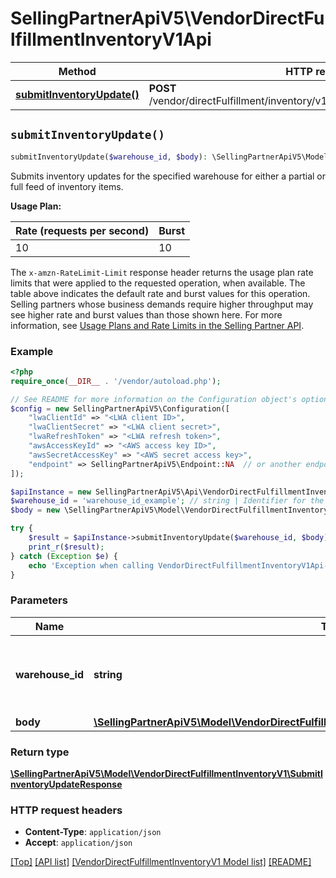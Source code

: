 # SellingPartnerApiV5\VendorDirectFulfillmentInventoryV1Api

Method | HTTP request | Description
------------- | ------------- | -------------
[**submitInventoryUpdate()**](VendorDirectFulfillmentInventoryV1Api.md#submitInventoryUpdate) | **POST** /vendor/directFulfillment/inventory/v1/warehouses/{warehouseId}/items | 


## `submitInventoryUpdate()`

```php
submitInventoryUpdate($warehouse_id, $body): \SellingPartnerApiV5\Model\VendorDirectFulfillmentInventoryV1\SubmitInventoryUpdateResponse
```



Submits inventory updates for the specified warehouse for either a partial or full feed of inventory items.

**Usage Plan:**

| Rate (requests per second) | Burst |
| ---- | ---- |
| 10 | 10 |

The `x-amzn-RateLimit-Limit` response header returns the usage plan rate limits that were applied to the requested operation, when available. The table above indicates the default rate and burst values for this operation. Selling partners whose business demands require higher throughput may see higher rate and burst values than those shown here. For more information, see [Usage Plans and Rate Limits in the Selling Partner API](https://developer-docs.amazon.com/sp-api/docs/usage-plans-and-rate-limits-in-the-sp-api).

### Example

```php
<?php
require_once(__DIR__ . '/vendor/autoload.php');

// See README for more information on the Configuration object's options
$config = new SellingPartnerApiV5\Configuration([
    "lwaClientId" => "<LWA client ID>",
    "lwaClientSecret" => "<LWA client secret>",
    "lwaRefreshToken" => "<LWA refresh token>",
    "awsAccessKeyId" => "<AWS access key ID>",
    "awsSecretAccessKey" => "<AWS secret access key>",
    "endpoint" => SellingPartnerApiV5\Endpoint::NA  // or another endpoint from lib/Endpoints.php
]);

$apiInstance = new SellingPartnerApiV5\Api\VendorDirectFulfillmentInventoryV1Api($config);
$warehouse_id = 'warehouse_id_example'; // string | Identifier for the warehouse for which to update inventory.
$body = new \SellingPartnerApiV5\Model\VendorDirectFulfillmentInventoryV1\SubmitInventoryUpdateRequest(); // \SellingPartnerApiV5\Model\VendorDirectFulfillmentInventoryV1\SubmitInventoryUpdateRequest

try {
    $result = $apiInstance->submitInventoryUpdate($warehouse_id, $body);
    print_r($result);
} catch (Exception $e) {
    echo 'Exception when calling VendorDirectFulfillmentInventoryV1Api->submitInventoryUpdate: ', $e->getMessage(), PHP_EOL;
}
```

### Parameters

Name | Type | Description  | Notes
------------- | ------------- | ------------- | -------------
 **warehouse_id** | **string**| Identifier for the warehouse for which to update inventory. |
 **body** | [**\SellingPartnerApiV5\Model\VendorDirectFulfillmentInventoryV1\SubmitInventoryUpdateRequest**](../Model/VendorDirectFulfillmentInventoryV1/SubmitInventoryUpdateRequest.md)|  |

### Return type

[**\SellingPartnerApiV5\Model\VendorDirectFulfillmentInventoryV1\SubmitInventoryUpdateResponse**](../Model/VendorDirectFulfillmentInventoryV1/SubmitInventoryUpdateResponse.md)

### HTTP request headers

- **Content-Type**: `application/json`
- **Accept**: `application/json`

[[Top]](#) [[API list]](../)
[[VendorDirectFulfillmentInventoryV1 Model list]](../Model/VendorDirectFulfillmentInventoryV1)
[[README]](../../README.md)
